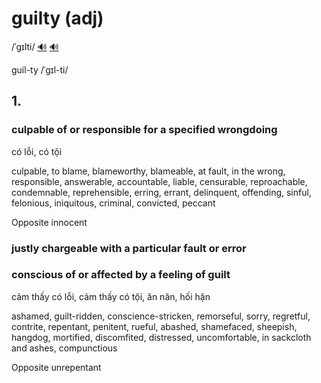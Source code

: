 # guilty (adj)

/ˈɡɪlti/ [🔊](https://www.oxfordlearnersdictionaries.com/media/english/uk_pron/g/gui/guilt/guilty__gb_2.mp3) [🔊](https://www.oxfordlearnersdictionaries.com/media/english/us_pron/g/gui/guilt/guilty__us_2.mp3)

guil-ty /ˈɡɪl-ti/

## 1.

### culpable of or responsible for a specified wrongdoing

có lỗi, có tội

culpable, to blame, blameworthy, blameable, at fault, in the wrong, responsible, answerable, accountable, liable, censurable, reproachable, condemnable, reprehensible, erring, errant, delinquent, offending, sinful, felonious, iniquitous, criminal, convicted, peccant

Opposite innocent

### justly chargeable with a particular fault or error

### conscious of or affected by a feeling of guilt

cảm thấy có lỗi, cảm thấy có tội, ăn năn, hối hận

ashamed, guilt-ridden, conscience-stricken, remorseful, sorry, regretful, contrite, repentant, penitent, rueful, abashed, shamefaced, sheepish, hangdog, mortified, discomfited, distressed, uncomfortable, in sackcloth and ashes, compunctious

Opposite unrepentant